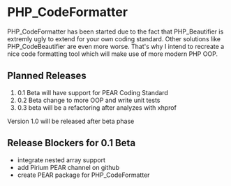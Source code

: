 PHP_CodeFormatter
=================
PHP_CodeFormatter has been started due to the fact that PHP_Beautifier is
extremly ugly to extend for your own coding standard. Other solutions like
PHP_CodeBeautifier are even more worse. That's why I intend to recreate a nice
code formatting tool which will make use of more modern PHP OOP.

Planned Releases
----------------
1. 0.1 Beta will have support for PEAR Coding Standard
2. 0.2 Beta change to more OOP and write unit tests
3. 0.3 beta will be a refactoring after analyzes with xhprof


Version 1.0 will be released after beta phase

Release Blockers for 0.1 Beta
-----------------------------
- integrate nested array support
- add Pirium PEAR channel on github
- create PEAR package for PHP_CodeFormatter